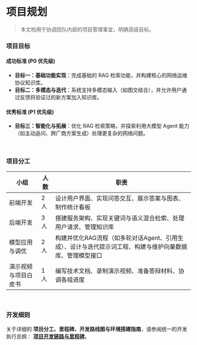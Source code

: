 # 项目规划
> 本文档用于协调团队内部的项目管理事宜，明确高级目标。

### 项目目标

#### 成功标准 (P0 优先级)
- **目标一：基础功能实现**：完成基础的 RAG 检索功能，并构建核心的网络运维协议知识库。
- **目标二：多模态与迭代**：系统支持多模态输入（如图文结合），并允许用户通过反馈将验证过的新方案加入知识库。

#### 优秀标准 (P1 优先级)
- **目标三：智能化与拓展**：优化 RAG 检索策略，并探索利用大模型 Agent 能力（如主动追问、跨厂商方案生成）处理更复杂的网络问题。

<br>

### 项目分工
| 小组 | 人数 |职责 |
| ---- | ---- | ---- |
| 前端开发 | 2人 | 设计用户界面、实现问答交互、展示答案与图表、制作统计看板 |
| 后端开发 | 3人 | 搭建服务架构、实现关键词与语义混合检索、处理用户请求、管理知识库 |
| 模型应用与调优 | 2人 | 构建并优化RAG流程（如多轮对话Agent、引用生成）、设计与迭代提示词工程、构建与维护向量数据库、管理模型接口 |
| 演示视频与项目白皮书 | 1人 | 编写技术文档、录制演示视频、准备答辩材料、协调各组进度 |

<br>

### 开发细则

关于详细的 **项目分工、里程碑、开发路线图与环境搭建指南**，请参阅统一的开发执行总纲：
**[项目开发链路与里程碑](../system_design/development-workflow.md)**。
